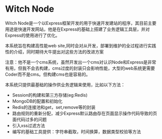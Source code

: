 Witch Node
=========

Witch Node是一个以Express框架开发的用于快速开发建站的程序，其目前主要用途是快速开发网站，他是在Express的基础上搭建了业务逻辑工具层，并对Express的使用进行了优化。

本系统旨在构建高性能web site,同时会对从开发，部署到维护的全过程进行实践性的介绍，同时期待大牛提出对这些方法的改进方案

注意：他不是一个cms系统，虽然开发出一个cms对认识Node和Express是非常有用，但我不会去构建，cms过度的封装只会影响性能，大型的web系统更需要Coder而不是cms。但构建cms也是容易的。

本系统只提供最基础的操作供业务逻辑来使用，比如以下方法：

- Session的构建和第三方存储(eg:Redis)
- MongoDB的配置和初始化
- Redis的连接池和get，set,remove等的封装
- 路由规则的重新分配，减少Express默认路由存在页面显示操作代码导致的页面代码过多的问题
- 引入xss过滤方法
- 编写的基础工具提供：字符串截取，时间换算，数据类型校验等方法




